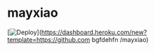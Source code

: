 # mayxiao
[![Deploy](https://www.herokucdn.com/deploy/button.png)](https://dashboard.heroku.com/new?template=https://github.com bgfdehfn /mayxiao)
